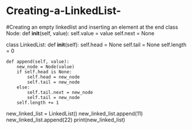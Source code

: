# Creating-a-LinkedList-
#Creating an empty linkedlist and inserting an element at the end
class Node:
    def __init__(self, value):
        self.value = value
        self.next = None
        
        
class LinkedList:
    def __init__(self):
        self.head = None
        self.tail = None
        self.length = 0
        
        
    def append(self, value):
        new_node = Node(value)
        if self.head is None:
            self.head = new_node
            self.tail = new_node
        else:
            self.tail.next = new_node
            self.tail = new_node
        self.length += 1
        
        
new_linked_list = LinkedList()
new_linked_list.append(11)
new_linked_list.append(22)
print(new_linked_list)
        
        
